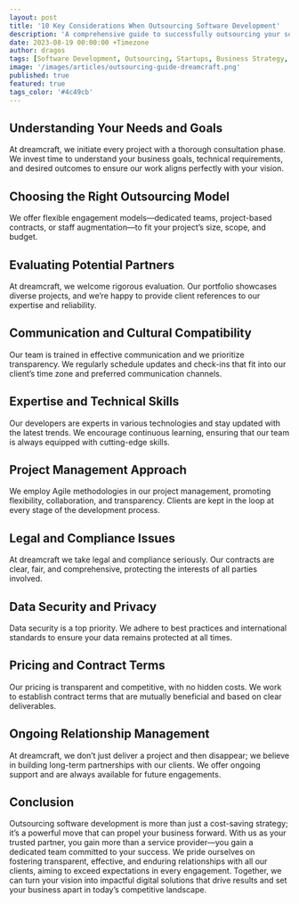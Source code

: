 ```yaml
---
layout: post
title: '10 Key Considerations When Outsourcing Software Development'
description: 'A comprehensive guide to successfully outsourcing your software development, with insights from our team.'
date: 2023-08-19 00:00:00 +Timezone
author: dragos
tags: [Software Development, Outsourcing, Startups, Business Strategy, Efficiency, Rapid Deployment, Global Perspective, IT Outsourcing]
image: '/images/articles/outsourcing-guide-dreamcraft.png'
published: true
featured: true
tags_color: '#4c49cb'
---
```


## Understanding Your Needs and Goals

At dreamcraft, we initiate every project with a thorough consultation phase. We invest time to understand your business goals, technical requirements, and desired outcomes to ensure our work aligns perfectly with your vision.

## Choosing the Right Outsourcing Model

We offer flexible engagement models—dedicated teams, project-based contracts, or staff augmentation—to fit your project’s size, scope, and budget.

## Evaluating Potential Partners

At dreamcraft, we welcome rigorous evaluation. Our portfolio showcases diverse projects, and we’re happy to provide client references to our expertise and reliability.

## Communication and Cultural Compatibility

Our team is trained in effective communication and we prioritize transparency. We regularly schedule updates and check-ins that fit into our client’s time zone and preferred communication channels.

## Expertise and Technical Skills

Our developers are experts in various technologies and stay updated with the latest trends. We encourage continuous learning, ensuring that our team is always equipped with cutting-edge skills.

## Project Management Approach

We employ Agile methodologies in our project management, promoting flexibility, collaboration, and transparency. Clients are kept in the loop at every stage of the development process.

## Legal and Compliance Issues

At dreamcraft we take legal and compliance seriously. Our contracts are clear, fair, and comprehensive, protecting the interests of all parties involved.

## Data Security and Privacy

Data security is a top priority. We adhere to best practices and international standards to ensure your data remains protected at all times.

## Pricing and Contract Terms

Our pricing is transparent and competitive, with no hidden costs. We work to establish contract terms that are mutually beneficial and based on clear deliverables.

## Ongoing Relationship Management

At dreamcraft, we don’t just deliver a project and then disappear; we believe in building long-term partnerships with our clients. We offer ongoing support and are always available for future engagements.

## Conclusion

Outsourcing software development is more than just a cost-saving strategy; it’s a powerful move that can propel your business forward. With us as your trusted partner, you gain more than a service provider—you gain a dedicated team committed to your success. We pride ourselves on fostering transparent, effective, and enduring relationships with all our clients, aiming to exceed expectations in every engagement. Together, we can turn your vision into impactful digital solutions that drive results and set your business apart in today’s competitive landscape.
